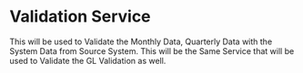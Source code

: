 # Validation Service

This will be used to Validate the Monthly Data, Quarterly Data with the System Data from Source System.
This will be the Same Service that will be used to Validate the GL Validation as well.
